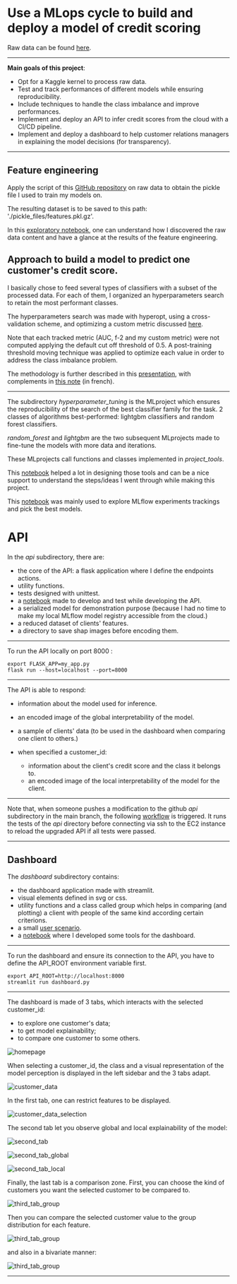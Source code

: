 # Use a MLops cycle to build and deploy a model of credit scoring

Raw data can be found [here](https://www.kaggle.com/c/home-credit-default-risk/data).
___
**Main goals of this project**:
- Opt for a Kaggle kernel to process raw data.
- Test and track performances of different models while ensuring reproducibility.
- Include techniques to handle the class imbalance and improve performances.
- Implement and deploy an API to infer credit scores from the cloud with a CI/CD pipeline.
- Implement and deploy a dashboard to help customer relations managers in explaining the model decisions (for transparency).
____
## Feature engineering

Apply the script of this [GitHub repository](https://github.com/js-aguiar/home-credit-default-competition/blob/master/README.md) on raw data to obtain the pickle file I used to train my models on.

The resulting dataset is to be saved to this path:  './pickle_files/features.pkl.gz'. 

In this [exploratory notebook](https://nbviewer.org/github/JulienfLeBoucher/OC_MLOps_credit_scoring/blob/main/quick_EDA_of_Kaggle_Aguiar_feature_engineering.ipynb), one can understand how I discovered the raw data content and have a glance at the results of the feature engineering.

## Approach to build a model to predict one customer's credit score.

I basically chose to feed several types of classifiers with a subset of the processed data. For each of them, I organized an hyperparameters search to retain the most performant classes.

The hyperparameters search was made with hyperopt, using a cross-validation scheme, and optimizing a custom metric discussed [here](https://github.com/JulienfLeBoucher/OC_MLOps_credit_scoring/blob/main/report.md). 

Note that each tracked metric (AUC, f-2 and my custom metric) were not computed applying the default cut off threshold of 0.5. A post-training threshold moving technique was applied to optimize each value in order to address the class imbalance problem. 

The methodology is further described in this [presentation](https://github.com/JulienfLeBoucher/OC_MLOps_credit_scoring/blob/main/p7_presentation.pdf), with complements in [this note](https://github.com/JulienfLeBoucher/OC_MLOps_credit_scoring/blob/main/Note_methodologique.pdf) (in french).
___
The subdirectory *hyperparameter_tuning* is the MLproject which ensures the reproducibility of the search of the best classifier family for the task. 2 classes of algorithms best-performed: lightgbm classifiers and random forest classifiers.

*random_forest* and *lightgbm* are the two subsequent MLprojects made to fine-tune the models with more data and iterations.

These MLprojects call functions and classes implemented in *project_tools*. 

This [notebook](https://nbviewer.org/github/JulienfLeBoucher/OC_MLOps_credit_scoring/blob/main/classifiers_exploration/building_classifiers.ipynb) helped a lot in designing those tools and can be a nice support to understand the steps/ideas I went through while making this project.

This [notebook](https://nbviewer.org/github/JulienfLeBoucher/OC_MLOps_credit_scoring/blob/main/explore_mlflow_tracking.ipynb) was mainly used to explore MLflow experiments trackings and pick the best models.


# API

In the *api* subdirectory, there are:
- the core of the API: a flask application where I define the endpoints actions. 
- utility functions.
- tests designed with unittest.
- a [notebook](https://nbviewer.org/github/JulienfLeBoucher/OC_MLOps_credit_scoring/blob/main/api/api_dev.ipynb) made to develop and test while developing the API.
- a serialized model for demonstration purpose (because I had no time to make my local MLflow model registry accessible from the cloud.)
- a reduced dataset of clients' features.
- a directory to save shap images before encoding them.
___

To run the API locally on port 8000 :

```shell
export FLASK_APP=my_app.py
flask run --host=localhost --port=8000
```
___

The API is able to respond:
- information about the model used for inference.
- an encoded image of the global interpretability of the model.
- a sample of clients' data (to be used in the dashboard when comparing one client to others.)

- when specified a customer_id:
    - information about the client's credit score and the class it belongs to.
    - an encoded image of the local interpretability of the model for the client.
____

Note that, when someone pushes a modification to the github *api* subdirectory in the main branch, the following [workflow](https://github.com/JulienfLeBoucher/OC_MLOps_credit_scoring/blob/main/.github/workflows/build_test_and_deploy_API.yml) is triggered. It runs the tests of the *api* directory before connecting via ssh to the EC2 instance to reload the upgraded API if all tests were passed.
___
## Dashboard


The *dashboard* subdirectory contains:
- the dashboard application made with streamlit.
- visual elements defined in svg or css.
- utility functions and a class called group which helps in comparing (and plotting) a client with people of the same kind according certain criterions.
- a small [user scenario](https://github.com/JulienfLeBoucher/OC_MLOps_credit_scoring/blob/main/dashboard/user_scenario.md).
- a [notebook](https://nbviewer.org/github/JulienfLeBoucher/OC_MLOps_credit_scoring/blob/main/dashboard/dashboard_dev.ipynb) where I developed some tools for the dashboard.

___

To run the dashboard and ensure its connection to the API, you have to define the API_ROOT environment variable first.

```shell
export API_ROOT=http://localhost:8000
streamlit run dashboard.py
```
___

The dashboard is made of 3 tabs, which interacts with the selected customer_id:
- to explore one customer's data;
- to get model explainability;
- to compare one customer to some others.

![homepage](./dashboard_screenshots/homepage.png)

When selecting a customer_id, the class and a visual representation of the model perception is displayed in the left sidebar and the 3 tabs adapt.

![customer_data](./dashboard_screenshots/customer_data.png)

In the first tab, one can restrict features to be displayed.

![customer_data_selection](./dashboard_screenshots/customer_data_selection.png)

The second tab let you observe global and local explainability of the model:

![second_tab](./dashboard_screenshots/interpretability.png)

![second_tab_global](./dashboard_screenshots/global_interpretability.png)

![second_tab_local](./dashboard_screenshots/local_interpretability.png)

Finally, the last tab is a comparison zone. First, you can choose the kind of customers you want the selected customer to be compared to.

![third_tab_group](./dashboard_screenshots/group_choice.png)

Then you can compare the selected customer value to the group distribution for each feature.

![third_tab_group](./dashboard_screenshots/univariate_comparison.png)

and also in a bivariate manner:

![third_tab_group](./dashboard_screenshots/bivariate_comparison.png)

___





